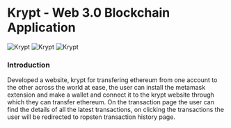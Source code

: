 # Krypt - Web 3.0 Blockchain Application
![Krypt](https://github.com/sanchalika/WEB-3.0/blob/master/Screenshot%202022-03-11%20190916.png)
![Krypt](https://github.com/sanchalika/WEB-3.0/blob/master/Screenshot%202022-03-11%20190942.png)
![Krypt](https://github.com/sanchalika/WEB-3.0/blob/master/Screenshot%202022-03-11%20191006.png)

### Introduction
Developed a website, krypt for transfering ethereum from one account to the other across the world at ease,
the user can install the metamask extension and make a wallet and connect it to the krypt website through which they can transfer
ethereum. On the transaction page the user can find the details of all the latest transactions, on 
clicking the transactions the user will be redirected to ropsten transaction history page.



